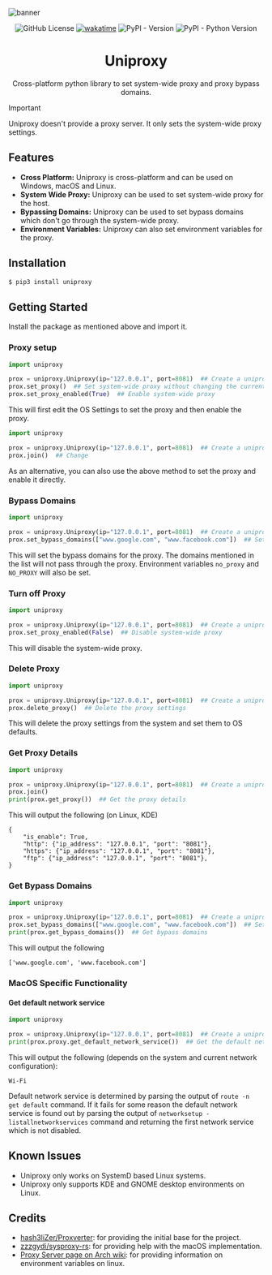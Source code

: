 ![banner](https://gist.github.com/user-attachments/assets/0dc52d53-e415-4c1c-bd38-6300521672e9)

<div align="center">
    <img alt="GitHub License" src="https://img.shields.io/github/license/kun-codes/Uniproxy">
    <a href="https://wakatime.com/badge/user/8585bb79-1d4a-4ee6-8234-62bc87ecba58/project/03ec9bf9-b700-4399-9af8-4c840209bb13"><img src="https://wakatime.com/badge/user/8585bb79-1d4a-4ee6-8234-62bc87ecba58/project/03ec9bf9-b700-4399-9af8-4c840209bb13.svg" alt="wakatime"></a>
    <img alt="PyPI - Version" src="https://img.shields.io/pypi/v/uniproxy">
    <img alt="PyPI - Python Version" src="https://img.shields.io/pypi/pyversions/uniproxy">
</div>

<h1 align="center">Uniproxy</h1>
<p align="center">Cross-platform python library to set system-wide proxy and proxy bypass domains.</p>

> [!IMPORTANT]
> Uniproxy doesn't provide a proxy server. It only sets the system-wide proxy settings.

## Features

- **Cross Platform:** Uniproxy is cross-platform and can be used on Windows, macOS and Linux.
- **System Wide Proxy:** Uniproxy can be used to set system-wide proxy for the host.
- **Bypassing Domains:** Uniproxy can be used to set bypass domains which don't go through the system-wide proxy.
- **Environment Variables:** Uniproxy can also set environment variables for the proxy.


## Installation

```bash
$ pip3 install uniproxy
```

## Getting Started

Install the package as mentioned above and import it.

### Proxy setup

```python
import uniproxy

prox = uniproxy.Uniproxy(ip="127.0.0.1", port=8081)  ## Create a uniproxy instance
prox.set_proxy()  ## Set system-wide proxy without changing the current proxy enabled state for the OS
prox.set_proxy_enabled(True)  ## Enable system-wide proxy
```

This will first edit the OS Settings to set the proxy and then enable the proxy.

```python
import uniproxy

prox = uniproxy.Uniproxy(ip="127.0.0.1", port=8081)  ## Create a uniproxy instance
prox.join()  ## Change
```

As an alternative, you can also use the above method to set the proxy and enable it directly.

### Bypass Domains

```python
import uniproxy

prox = uniproxy.Uniproxy(ip="127.0.0.1", port=8081)  ## Create a uniproxy instance
prox.set_bypass_domains(["www.google.com", "www.facebook.com"])  ## Set bypass domains
```

This will set the bypass domains for the proxy. The domains mentioned in the list will not pass through the proxy. Environment variables `no_proxy` and `NO_PROXY` will also be set.

### Turn off Proxy

```python
import uniproxy

prox = uniproxy.Uniproxy(ip="127.0.0.1", port=8081)  ## Create a uniproxy instance
prox.set_proxy_enabled(False)  ## Disable system-wide proxy
```

This will disable the system-wide proxy.

### Delete Proxy

```python
import uniproxy

prox = uniproxy.Uniproxy(ip="127.0.0.1", port=8081)  ## Create a uniproxy instance
prox.delete_proxy()  ## Delete the proxy settings
```

This will delete the proxy settings from the system and set them to OS defaults.

### Get Proxy Details

```python
import uniproxy

prox = uniproxy.Uniproxy(ip="127.0.0.1", port=8081)  ## Create a uniproxy instance
prox.join()
print(prox.get_proxy())  ## Get the proxy details
```

This will output the following (on Linux, KDE)

```
{
    "is_enable": True,
    "http": {"ip_address": "127.0.0.1", "port": "8081"},
    "https": {"ip_address": "127.0.0.1", "port": "8081"},
    "ftp": {"ip_address": "127.0.0.1", "port": "8081"},
}
```

### Get Bypass Domains

```python
import uniproxy

prox = uniproxy.Uniproxy(ip="127.0.0.1", port=8081)  ## Create a uniproxy instance
prox.set_bypass_domains(["www.google.com", "www.facebook.com"])  ## Set bypass domains
print(prox.get_bypass_domains())  ## Get bypass domains
```

This will output the following

```
['www.google.com', 'www.facebook.com']
```

### MacOS Specific Functionality

#### Get default network service

```python
import uniproxy

prox = uniproxy.Uniproxy(ip="127.0.0.1", port=8081)  ## Create a uniproxy instance
print(prox.proxy.get_default_network_service())  ## Get the default network service
```

This will output the following (depends on the system and current network configuration):

```
Wi-Fi
```

Default network service is determined by parsing the output of `route -n get default` command. If it fails for some reason the default network service is found out by parsing the output of `networksetup -listallnetworkservices` command and returning the first network service which is not disabled.

## Known Issues

- Uniproxy only works on SystemD based Linux systems.
- Uniproxy only supports KDE and GNOME desktop environments on Linux.

## Credits

- [hash3liZer/Proxverter](https://github.com/hash3liZer/Proxverter): for providing the initial base for the project.
- [zzzgydi/sysproxy-rs](https://github.com/zzzgydi/sysproxy-rs): for providing help with the macOS implementation.
- [Proxy Server page on Arch wiki](https://wiki.archlinux.org/title/Proxy_server#Environment_variables): for providing information on environment variables on linux.

